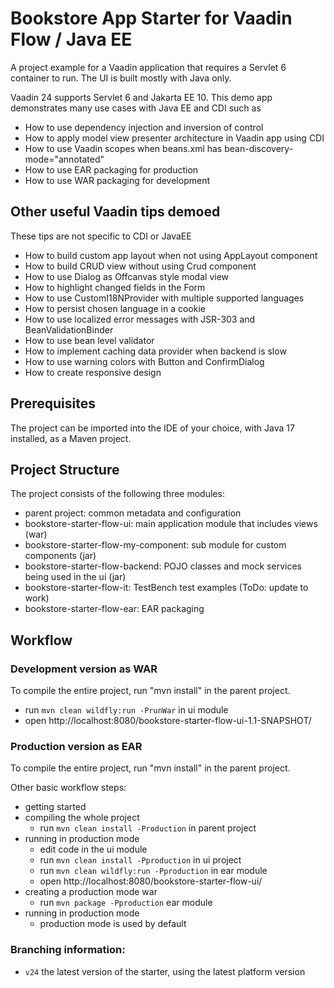 # Bookstore App Starter for Vaadin Flow / Java EE

A project example for a Vaadin application that requires a Servlet 6 container to run. The UI is built mostly with Java only.

Vaadin 24 supports Servlet 6 and Jakarta EE 10. This demo app demonstrates many use cases with Java EE and CDI such as

- How to use dependency injection and inversion of control
- How to apply model view presenter architecture in Vaadin app using CDI
- How to use Vaadin scopes when beans.xml has bean-discovery-mode="annotated"
- How to use EAR packaging for production
- How to use WAR packaging for development

## Other useful Vaadin tips demoed

These tips are not specific to CDI or JavaEE

- How to build custom app layout when not using AppLayout component
- How to build CRUD view without using Crud component
- How to use Dialog as Offcanvas style modal view
- How to highlight changed fields in the Form
- How to use CustomI18NProvider with multiple supported languages
- How to persist chosen language in a cookie
- How to use localized error messages with JSR-303 and BeanValidationBinder
- How to use bean level validator
- How to implement caching data provider when backend is slow
- How to use warning colors with Button and ConfirmDialog
- How to create responsive design

## Prerequisites

The project can be imported into the IDE of your choice, with Java 17 installed, as a Maven project.

## Project Structure

The project consists of the following three modules:

- parent project: common metadata and configuration
- bookstore-starter-flow-ui: main application module that includes views (war)
- bookstore-starter-flow-my-component: sub module for custom components (jar)
- bookstore-starter-flow-backend: POJO classes and mock services being used in the ui (jar)
- bookstore-starter-flow-it: TestBench test examples (ToDo: update to work)
- bookstore-starter-flow-ear: EAR packaging

## Workflow

### Development version as WAR

To compile the entire project, run "mvn install" in the parent project.

  - run `mvn clean wildfly:run -PrunWar` in ui module 
  - open http://localhost:8080/bookstore-starter-flow-ui-1.1-SNAPSHOT/

### Production version as EAR

To compile the entire project, run "mvn install" in the parent project.

Other basic workflow steps:

- getting started
- compiling the whole project
  - run `mvn clean install -Production` in parent project
- running in production mode
  - edit code in the ui module
  - run `mvn clean install -Pproduction` in ui project
  - run `mvn clean wildfly:run -Pproduction` in ear module 
  - open http://localhost:8080/bookstore-starter-flow-ui/
- creating a production mode war
  - run `mvn package -Pproduction` ear module
- running in production mode
  - production mode is used by default
   
### Branching information:
* `v24` the latest version of the starter, using the latest platform version
